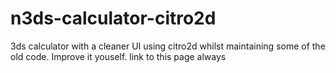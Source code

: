 # n3ds-calculator-citro2d
3ds calculator with a cleaner UI using citro2d whilst maintaining some of the old code. Improve it youself. link to this page always
